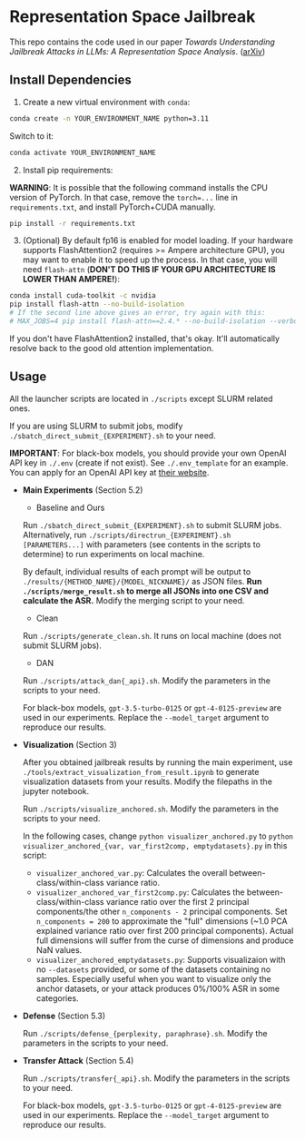 # Representation Space Jailbreak

This repo contains the code used in our paper *Towards Understanding Jailbreak Attacks in LLMs: A Representation Space Analysis*. ([arXiv](https://arxiv.org/abs/2406.10794))

## Install Dependencies

1. Create a new virtual environment with `conda`:

```bash
conda create -n YOUR_ENVIRONMENT_NAME python=3.11
```

Switch to it:

```bash
conda activate YOUR_ENVIRONMENT_NAME
```

2. Install pip requirements:

**WARNING**: It is possible that the following command installs the CPU version of PyTorch. In that case, remove the `torch=...` line in `requirements.txt`, and install PyTorch+CUDA manually.

```bash
pip install -r requirements.txt
```

3. (Optional) By default fp16 is enabled for model loading. If your hardware supports FlashAttention2 (requires >= Ampere architecture GPU), you may want to enable it to speed up the process. In that case, you will need `flash-attn` (**DON'T DO THIS IF YOUR GPU ARCHITECTURE IS LOWER THAN AMPERE!**):

```bash
conda install cuda-toolkit -c nvidia
pip install flash-attn --no-build-isolation
# If the second line above gives an error, try again with this:
# MAX_JOBS=4 pip install flash-attn==2.4.* --no-build-isolation --verbose --no-cache-dir --force-reinstall --no-deps
```

If you don't have FlashAttention2 installed, that's okay. It'll automatically resolve back to the good old attention implementation.

## Usage

All the launcher scripts are located in `./scripts` except SLURM related ones.

If you are using SLURM to submit jobs, modify `./sbatch_direct_submit_{EXPERIMENT}.sh` to your need.

**IMPORTANT**: For black-box models, you should provide your own OpenAI API key in `./.env` (create if not exist). See `./.env_template` for an example. You can apply for an OpenAI API key at [their website](https://platform.openai.com/).

- **Main Experiments** (Section 5.2)

  - Baseline and Ours

  Run `./sbatch_direct_submit_{EXPERIMENT}.sh` to submit SLURM jobs. Alternatively, run `./scripts/directrun_{EXPERIMENT}.sh [PARAMETERS...]` with parameters (see contents in the scripts to determine) to run experiments on local machine.

  By default, individual results of each prompt will be output to `./results/{METHOD_NAME}/{MODEL_NICKNAME}/` as JSON files. **Run `./scripts/merge_result.sh` to merge all JSONs into one CSV and calculate the ASR.** Modify the merging script to your need.

  - Clean

  Run `./scripts/generate_clean.sh`. It runs on local machine (does not submit SLURM jobs).

  - DAN

  Run `./scripts/attack_dan{_api}.sh`. Modify the parameters in the scripts to your need.

  For black-box models, `gpt-3.5-turbo-0125` or `gpt-4-0125-preview` are used in our experiments. Replace the `--model_target` argument to reproduce our results.

- **Visualization** (Section 3)

  After you obtained jailbreak results by running the main experiment, use `./tools/extract_visualization_from_result.ipynb` to generate visualization datasets from your results. Modify the filepaths in the jupyter notebook.

  Run `./scripts/visualize_anchored.sh`. Modify the parameters in the scripts to your need.

  In the following cases, change `python visualizer_anchored.py` to `python visualizer_anchored_{var, var_first2comp, emptydatasets}.py` in this script:

  - `visualizer_anchored_var.py`: Calculates the overall between-class/within-class variance ratio.
  - `visualizer_anchored_var_first2comp.py`: Calculates the between-class/within-class variance ratio over the first 2 principal components/the other `n_components - 2` principal components. Set `n_components = 200` to approximate the "full" dimensions (~1.0 PCA explained variance ratio over first 200 principal components). Actual full dimensions will suffer from the curse of dimensions and produce NaN values.
  - `visualizer_anchored_emptydatasets.py`: Supports visualizaion with no `--datasets` provided, or some of the datasets containing no samples. Especially useful when you want to visualize only the anchor datasets, or your attack produces 0%/100% ASR in some categories.

- **Defense** (Section 5.3)

  Run `./scripts/defense_{perplexity, paraphrase}.sh`. Modify the parameters in the scripts to your need.

- **Transfer Attack** (Section 5.4)

  Run `./scripts/transfer{_api}.sh`. Modify the parameters in the scripts to your need.

  For black-box models, `gpt-3.5-turbo-0125` or `gpt-4-0125-preview` are used in our experiments. Replace the `--model_target` argument to reproduce our results.

